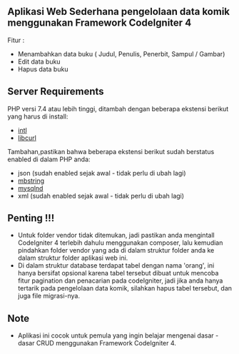 ## Aplikasi Web Sederhana pengelolaan data komik menggunakan Framework CodeIgniter 4

Fitur :
- Menambahkan data buku ( Judul,  Penulis, Penerbit, Sampul / Gambar)
- Edit data buku
- Hapus data buku

## Server Requirements

PHP versi 7.4 atau lebih tinggi, ditambah dengan beberapa ekstensi berikut yang harus di install:

- [intl](http://php.net/manual/en/intl.requirements.php)
- [libcurl](http://php.net/manual/en/curl.requirements.php)

Tambahan,pastikan bahwa beberapa ekstensi berikut sudah berstatus enabled di dalam PHP anda:

- json (sudah enabled sejak awal - tidak perlu di ubah lagi)
- [mbstring](http://php.net/manual/en/mbstring.installation.php)
- [mysqlnd](http://php.net/manual/en/mysqlnd.install.php)
- xml (sudah enabled sejak awal - tidak perlu di ubah lagi)

## Penting !!!
- Untuk folder vendor tidak ditemukan, jadi pastikan anda mengintall CodeIgniter 4 terlebih dahulu menggunakan composer, lalu kemudian pindahkan folder       vendor yang ada di dalam struktur folder anda ke dalam struktur folder aplikasi web ini.
- Di dalam struktur database terdapat tabel dengan nama 'orang', ini hanya bersifat opsional karena tabel tersebut dibuat untuk mencoba fitur pagination     dan penacarian pada codeIgniter, jadi jika anda hanya tertarik pada pengelolaan data komik, silahkan hapus tabel tersebut, dan juga file migrasi-nya.

## Note
- Aplikasi ini cocok untuk pemula yang ingin belajar mengenai dasar - dasar CRUD menggunakan Framework CodeIgniter 4.
